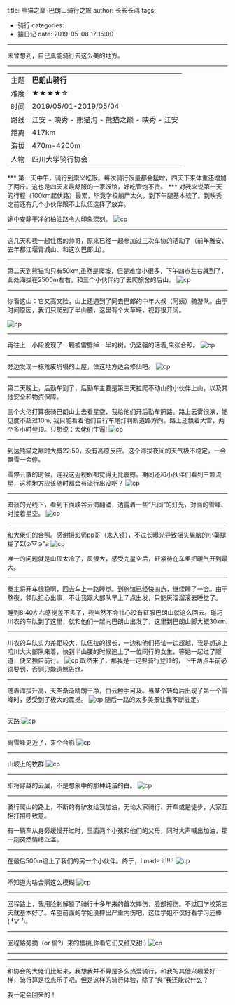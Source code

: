 title: 熊猫之巅-巴朗山骑行之旅
author: 长长长鸿
tags:
  - 骑行
categories:
  - 猿日记
date: 2019-05-08 17:15:00
---
未曾想到，自己真能骑行去这么美的地方。
***
<center>
  
|||
|-|-|
|主题|**巴朗山骑行**|
|难度|★★★★☆|
|时间|2019/05/01-2019/05/04|
|路线|江安 - 映秀 - 熊猫沟 - 熊猫之巅 - 映秀 - 江安|
|距离|417km|
|海拔|470m-4200m|
|人物|四川大学骑行协会|
</center>
***
第一天中午，骑行到崇义吃饭。每次骑行饭量都会猛增，四天下来体重还增加了两斤。这也是四天来最舒服的一家饭馆，好吃管饱不贵。
***
对我来说第一天的行程（100km起伏路）最累，毕竟学校躺尸太久，到下午腿基本软了。到映秀之前还有几个小伙伴跟不上队伍选择了放弃。

途中安静干净的柏油路令人印象深刻。
![cp](/images/balang19/img024.jpg)

***
这几天和我一起住宿的帅哥，原来已经一起参加过三次车协的活动了（前年雅安、去年都江堰青城山、和这次巴郎山）。
***
第二天到熊猫沟只有50km,虽然是爬坡，但是难度小很多，下午四点左右就到了，此处海拔在2500m左右。和三个小伙伴约了去爬旅舍的后山。
![cp](/images/balang19/img005.jpg)
***
你看这山：它又高又险，山上还遇到了同去巴郎的中年大叔（阿姨）骑游队。由于时间原因，我们只爬到了半山腰，这里有个大草坪，视野很开阔。

![cp](/images/balang19/img006.jpg)
  ***
再往上一小段发现了一颗被雷劈掉一半的树，仍坚强的活着,来张合照。
![cp](/images/balang19/img027.jpg)
  ***
旁边发现一栋荒废坍塌的土屋，住这地方适合修仙吧。
![cp](/images/balang19/img011.jpg)
  ***
第二天晚上，后勤车到了，后勤车主要是第三天拉爬不动山的小伙伴上山，以及其他安全和物资保障。

三个大佬打算夜骑巴朗山上去看星空，我给他们开后勤车照路。路上云雾很浓，能见度不超过10m, 我只能看着他们自行车尾灯判断道路方向。路上还飘着大雪，两个多小时登顶。只想说：大佬们牛逼!
![cp](/images/balang19/img012.jpg)
***
到达熊猫之巅时大概22:50，没有高原反应。这个海拔夜间的天气极不稳定，一会飘雪一会停。

雪停云散的时候，连我这近视眼都觉得无比震撼。期间还和小伙伴们看到三颗流星，这种地方应该随时都会有流行出没吧？
![cp](/images/balang19/img029.jpg)
***
暗淡的光线下，看到下面峡谷云海翻涌，透露着一些“凡间”的灯光，对面的雪峰、对接着星空。
![cp](/images/balang19/img028.jpg)
***
和大佬们的合照。感谢摄影师pp哥（未入镜），不过长曝光导致摇头晃脑的小菜腿糊了Σ(⊙▽⊙"a
![cp](/images/balang19/img001.jpg)

唯一的问题就是山顶太冷了，风很大，感受完星空后，赶紧待在车里把暖气开到最大。
***
秦主将开车很稳啊，回去车上一路睡觉。到旅馆已经快四点，继续睡了一会。由于熬夜，领队担心出事，不让我跟大部队早上７点出发，只能灰溜溜滚去睡觉了。

睡到8:40左右感觉差不多了，我当然不会甘心没有征服巴朗山就这么回去。碰巧川农的车队到了这里，就和他们一起向巴朗山出发了，这里到巴朗山脚大概30km.
***
川农的车队实力差距较大，队伍拉的很长，一边和他们搭讪一边超越，我是想追上咱川大大部队来着，快到半山腰的时候追上了一位同行的女生，等她一起过了隧道，便又独自前行。
![cp](/images/balang19/img014.jpg)
既然来了，那我是一定要骑行登顶的，下午两点半前必须要到，否则只能遗憾告终。
***
随着海拔升高，天空渐渐晴朗干净，白云触手可及。当某个转角后出现了第一个雪峰时，感受到了极大的震撼。
![cp](/images/balang19/img015.jpg)
随后一路的太多美景让我不断驻足。
  ***
天路 
![cp](/images/balang19/img026.jpg)
  ***
  离雪峰更近了，来个合影
  ![cp](/images/balang19/img018.jpg)
  ***
  山坡上的牧群
  ![cp](/images/balang19/img016.jpg)
  ***
  即将穿越的云层，不是想象中的那种纯洁的白。
  ![cp](/images/balang19/img020.jpg)
  ***
骑行爬山的路上，不断的有驴友给我加油，无论大家骑行、开车或是徒步，大家互相打招呼致意。

有一辆车从身旁缓慢开过时，里面两个小孩和他们的父母，同时大声喊出加油，那一刻突然情绪泛滥。
***
在最后500m追上了我们的另一个小伙伴。终于，I made it!!!!!
![cp](/images/balang19/img021.jpg)

***
不知道为啥合照这么模糊
![cp](/images/balang19/img030.jpg)
***
回程路上，我用脸刹解锁了骑行十多年来的首次摔伤，脸部擦伤。不过回学校第三天就基本好了。希望前面的学姐没摔出严重内伤吧，这位学姐不仅好看学习还棒(*╹▽╹*)。
***
回程路旁摘（or 偷?）来的樱桃,你看它们又红又甜:)
![cp](/images/balang19/img025.jpg)

***
***

和协会的大佬们比起来，我想我并不算是多么热爱骑行，和我的其他兴趣爱好一样，骑行算是找点乐子吧。但是这样的骑行体验，除了“爽”我还能说什么？

我一定会回来的！